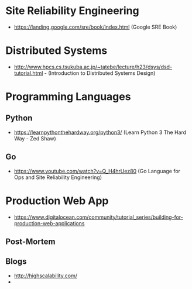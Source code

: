 # Site Reliability Engineering

- https://landing.google.com/sre/book/index.html (Google SRE Book)

# Distributed Systems

- http://www.hpcs.cs.tsukuba.ac.jp/~tatebe/lecture/h23/dsys/dsd-tutorial.html - (Introduction to Distributed Systems Design)

# Programming Languages

## Python

- https://learnpythonthehardway.org/python3/ (Learn Python 3 The Hard Way - Zed Shaw)

## Go

- https://www.youtube.com/watch?v=Q_H4hrUez80 (Go Language for Ops and Site Reliability Engineering)

# Production Web App
- https://www.digitalocean.com/community/tutorial_series/building-for-production-web-applications

## Post-Mortem

## Blogs

- http://highscalability.com/
- 
